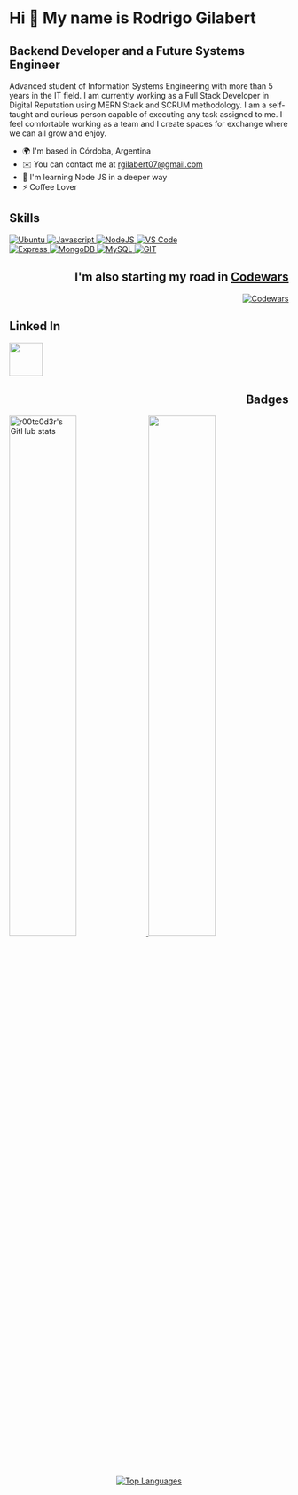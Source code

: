 # Hi 👋 My name is Rodrigo Gilabert

## Backend Developer and a Future Systems Engineer

Advanced student of Information Systems Engineering with more than 5 years in the IT field. I am currently working as a Full Stack Developer in Digital Reputation using MERN Stack and SCRUM methodology. I am a self-taught and curious person capable of executing any task assigned to me. I feel comfortable working as a team and I create spaces for exchange where we can all grow and enjoy.

- 🌍 I'm based in Córdoba, Argentina
- ✉️ You can contact me at [rgilabert07@gmail.com](mailto:rgilabert07@gmail.com)
- 🧠 I'm learning Node JS in a deeper way
- ⚡ Coffee Lover

<!-- SKILLS -->
<h2 align="left"> Skills </h2>
<p align="left">  
  <a href="https://ubuntu.com/" target="_blank" rel="noreferrer">
    <img src="https://img.shields.io/badge/Ubuntu-E95420?style=for-the-badge&logo=ubuntu&logoColor=white&labelColor=101010" alt="Ubuntu" />
  </a>
  <a href="https://developer.mozilla.org/en-US/docs/Web/JavaScript" target="_blank" rel="noreferrer">
    <img src="https://img.shields.io/badge/JavaScript-F7DF1E?style=for-the-badge&logo=javascript&logoColor=white&labelColor=101010" alt="Javascript" />
  </a>
  <a href="https://nodejs.org/en/" target="_blank" rel="noreferrer">
    <img src="https://img.shields.io/badge/Node.JS-339933?style=for-the-badge&logo=node.js&logoColor=white&labelColor=101010" alt="NodeJS" />
  </a>
  <a href="https://code.visualstudio.com/" target="_blank" rel="noreferrer">
    <img src="https://img.shields.io/badge/Visual_Studio_Code-0078D4?style=for-the-badge&logo=visual%20studio%20code&logoColor=white&labelColor=101010" alt="VS Code" />
  </a>
  <br />
  <a href="https://expressjs.com/" target="_blank" rel="noreferrer">
    <img src="https://img.shields.io/badge/Express.js-404D59?style=for-the-badge&logo=express&Color=white&labelColor=101010" alt="Express" />
  </a>
  <a href="https://www.mongodb.com/" target="_blank" rel="noreferrer">
    <img src="https://img.shields.io/badge/MongoDB-47A248?style=for-the-badge&logo=mongodb&logoColor=white&labelColor=101010" alt="MongoDB" />
  </a>
  <a href="https://www.mysql.com/" target="_blank" rel="noreferrer">
    <img src="https://img.shields.io/badge/MySQL-4479A1?style=for-the-badge&logo=mysql&logoColor=white&labelColor=101010" alt="MySQL" />
  </a>
  <a href="https://www.github.com/" target="_blank" rel="noreferrer">
    <img src="https://img.shields.io/badge/GIT-E44C30?style=for-the-badge&logo=git&logoColor=white&labelColor=101010" alt="GIT" />
  </a>
</p >

<!-- CODEWARS -->
<div align="right"> 
  <h2>
    I'm also starting my road in <a href="https://www.codewars.com" target="_blank" rel="noreferrer">Codewars</a>
  </h2>
  <a href="https://github.com/r00tc0d3r" align="center"><img src="https://www.codewars.com/users/r00tc0d3r/badges/large" alt="Codewars" /></a>
</div>

<!-- LINKEDIN -->
<h2 align="left"> Linked In </h2>
<p align="left"> 
  <a href="https://www.linkedin.com/in/pablo-rodrigo-gilabert" target="_blank" rel="noreferrer"><img src="https://raw.githubusercontent.com/danielcranney/readme-generator/main/public/icons/socials/linkedin.svg" width="60" height="60" /></a>
</p>

<!-- BADGES -->
<div> 
  <h2 align="right"> Badges </h3>
  <a href="http://www.github.com/r00tc0d3r">
    <img src="https://github-readme-stats.vercel.app/api?username=r00tc0d3r&s&theme=blue-green" alt="r00tc0d3r's GitHub stats" width="49%" />
  </a>
  <a href="http://www.github.com/r00tc0d3r">
    <img src="https://github-readme-streak-stats.herokuapp.com/?user=r00tc0d3r&&theme=blue-green" width="49%" />
  </a>
   <div align="center">
    <a href="https://github.com/r00tc0d3r" >
      <img src="https://github-readme-stats.vercel.app/api/top-langs/?username=r00tc0d3r&langs_count=10&&theme=blue-green" alt="Top Languages" />
    </a>
  </div>
</div>
